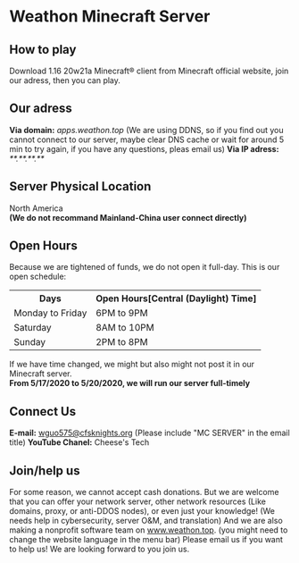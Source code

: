 # Weathon Minecraft Server
## How to play
  Download 1.16 20w21a Minecraft® client from Minecraft official website, join our adress, then you can play. 
## Our adress
  **Via domain:** *apps.weathon.top*  (We are using DDNS, so if you find out you cannot connect to our server, maybe clear DNS cache or wait for around 5 min to try again, if you have any questions, pleas email us)
  **Via IP adress:** *\*\*.\*\*.\*\*.\*\**
## Server Physical Location
  North America  
  **(We do not recommand Mainland-China user connect directly)**
## Open Hours
  Because we are tightened of funds, we do not open it full-day. 
  This is our open schedule:  
  <!--还有什么-->
  <!--
  | Days        | Open Hours [Central (Daylight) Time]      |
  | ---------|----------|
  | Monday to Friday      | 6PM to 9PM |
  | Saturday      | 8AM to 10PM      |
  | Sunday | 1PM to 9PM      | -->
  <table class="tg">
  <tr>
    <th class="tg-yw4l"><b>Days</b></th>
    <th class="tg-yw4l"><b>Open Hours[Central (Daylight) Time]</b></th>
  </tr>
  <tr>
    <td class="tg-yw4l">Monday to Friday</td>
    <td class="tg-yw4l">6PM to 9PM</td>
  </tr>
  <tr>
    <td class="tg-yw4l">Saturday</td>
    <td class="tg-yw4l">8AM to 10PM</td>
  </tr>
    <tr>
    <td class="tg-yw4l">Sunday</td>
    <td class="tg-yw4l">2PM to 8PM</td>
  </tr>
</table>
  
  If we have time changed, we might but also might not post it in our Minecraft server.  
  **From 5/17/2020 to 5/20/2020, we will run our server full-timely**
## Connect Us
**E-mail:** wguo575@cfsknights.org (Please include "MC SERVER" in the email title)
**YouTube Chanel:** Cheese's Tech 
## Join/help us
For some reason, we cannot accept cash donations. But we are welcome that you can offer your network server, other network resources (Like domains, proxy, or anti-DDOS nodes), or even just your knowledge! (We needs help in cybersecurity, server O&M, and translation) And we are also making a nonprofit software team on www.weathon.top. (you might need to change the website language in the menu bar) Please email us if you want to help us!
We are looking forward to you join us.
